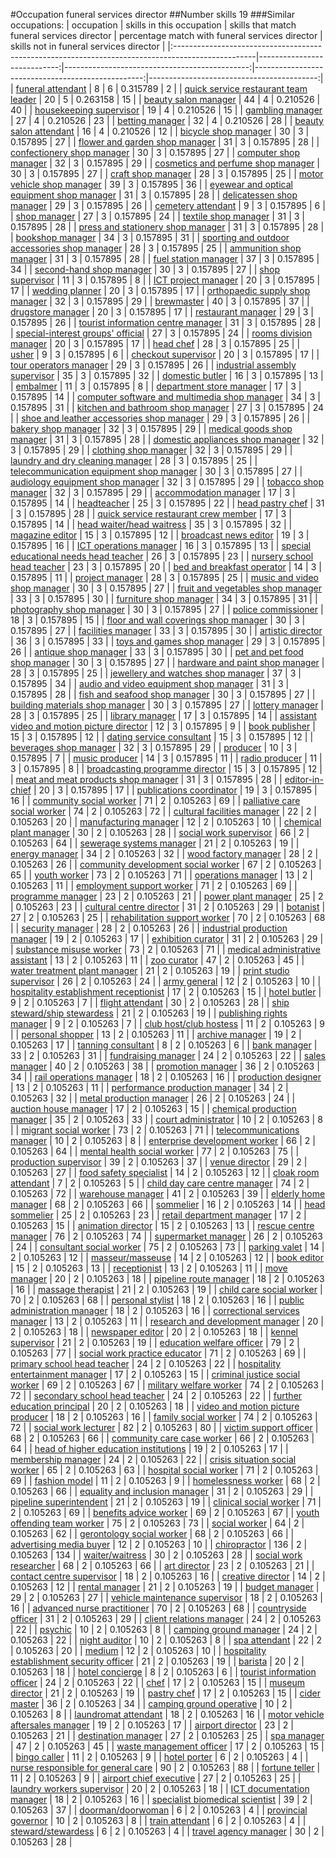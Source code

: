 #Occupation funeral services director
##Number skills 19
###Similar occupations:
| occupation                                                                                        |   skills in this occupation |   skills that match funeral services director |   percentage match with funeral services director |   skills not in funeral services director |
|:--------------------------------------------------------------------------------------------------|----------------------------:|----------------------------------------------:|--------------------------------------------------:|------------------------------------------:|
| [funeral attendant](funeral_attendant.md)                                                         |                           8 |                                             6 |                                          0.315789 |                                         2 |
| [quick service restaurant team leader](quick_service_restaurant_team_leader.md)                   |                          20 |                                             5 |                                          0.263158 |                                        15 |
| [beauty salon manager](beauty_salon_manager.md)                                                   |                          44 |                                             4 |                                          0.210526 |                                        40 |
| [housekeeping supervisor](housekeeping_supervisor.md)                                             |                          19 |                                             4 |                                          0.210526 |                                        15 |
| [gambling manager](gambling_manager.md)                                                           |                          27 |                                             4 |                                          0.210526 |                                        23 |
| [betting manager](betting_manager.md)                                                             |                          32 |                                             4 |                                          0.210526 |                                        28 |
| [beauty salon attendant](beauty_salon_attendant.md)                                               |                          16 |                                             4 |                                          0.210526 |                                        12 |
| [bicycle shop manager](bicycle_shop_manager.md)                                                   |                          30 |                                             3 |                                          0.157895 |                                        27 |
| [flower and garden shop manager](flower_and_garden_shop_manager.md)                               |                          31 |                                             3 |                                          0.157895 |                                        28 |
| [confectionery shop manager](confectionery_shop_manager.md)                                       |                          30 |                                             3 |                                          0.157895 |                                        27 |
| [computer shop manager](computer_shop_manager.md)                                                 |                          32 |                                             3 |                                          0.157895 |                                        29 |
| [cosmetics and perfume shop manager](cosmetics_and_perfume_shop_manager.md)                       |                          30 |                                             3 |                                          0.157895 |                                        27 |
| [craft shop manager](craft_shop_manager.md)                                                       |                          28 |                                             3 |                                          0.157895 |                                        25 |
| [motor vehicle shop manager](motor_vehicle_shop_manager.md)                                       |                          39 |                                             3 |                                          0.157895 |                                        36 |
| [eyewear and optical equipment shop manager](eyewear_and_optical_equipment_shop_manager.md)       |                          31 |                                             3 |                                          0.157895 |                                        28 |
| [delicatessen shop manager](delicatessen_shop_manager.md)                                         |                          29 |                                             3 |                                          0.157895 |                                        26 |
| [cemetery attendant](cemetery_attendant.md)                                                       |                           9 |                                             3 |                                          0.157895 |                                         6 |
| [shop manager](shop_manager.md)                                                                   |                          27 |                                             3 |                                          0.157895 |                                        24 |
| [textile shop manager](textile_shop_manager.md)                                                   |                          31 |                                             3 |                                          0.157895 |                                        28 |
| [press and stationery shop manager](press_and_stationery_shop_manager.md)                         |                          31 |                                             3 |                                          0.157895 |                                        28 |
| [bookshop manager](bookshop_manager.md)                                                           |                          34 |                                             3 |                                          0.157895 |                                        31 |
| [sporting and outdoor accessories shop manager](sporting_and_outdoor_accessories_shop_manager.md) |                          28 |                                             3 |                                          0.157895 |                                        25 |
| [ammunition shop manager](ammunition_shop_manager.md)                                             |                          31 |                                             3 |                                          0.157895 |                                        28 |
| [fuel station manager](fuel_station_manager.md)                                                   |                          37 |                                             3 |                                          0.157895 |                                        34 |
| [second-hand shop manager](second-hand_shop_manager.md)                                           |                          30 |                                             3 |                                          0.157895 |                                        27 |
| [shop supervisor](shop_supervisor.md)                                                             |                          11 |                                             3 |                                          0.157895 |                                         8 |
| [ICT project manager](ICT_project_manager.md)                                                     |                          20 |                                             3 |                                          0.157895 |                                        17 |
| [wedding planner](wedding_planner.md)                                                             |                          20 |                                             3 |                                          0.157895 |                                        17 |
| [orthopaedic supply shop manager](orthopaedic_supply_shop_manager.md)                             |                          32 |                                             3 |                                          0.157895 |                                        29 |
| [brewmaster](brewmaster.md)                                                                       |                          40 |                                             3 |                                          0.157895 |                                        37 |
| [drugstore manager](drugstore_manager.md)                                                         |                          20 |                                             3 |                                          0.157895 |                                        17 |
| [restaurant manager](restaurant_manager.md)                                                       |                          29 |                                             3 |                                          0.157895 |                                        26 |
| [tourist information centre manager](tourist_information_centre_manager.md)                       |                          31 |                                             3 |                                          0.157895 |                                        28 |
| [special-interest groups' official](special-interest_groups'_official.md)                         |                          27 |                                             3 |                                          0.157895 |                                        24 |
| [rooms division manager](rooms_division_manager.md)                                               |                          20 |                                             3 |                                          0.157895 |                                        17 |
| [head chef](head_chef.md)                                                                         |                          28 |                                             3 |                                          0.157895 |                                        25 |
| [usher](usher.md)                                                                                 |                           9 |                                             3 |                                          0.157895 |                                         6 |
| [checkout supervisor](checkout_supervisor.md)                                                     |                          20 |                                             3 |                                          0.157895 |                                        17 |
| [tour operators manager](tour_operators_manager.md)                                               |                          29 |                                             3 |                                          0.157895 |                                        26 |
| [industrial assembly supervisor](industrial_assembly_supervisor.md)                               |                          35 |                                             3 |                                          0.157895 |                                        32 |
| [domestic butler](domestic_butler.md)                                                             |                          16 |                                             3 |                                          0.157895 |                                        13 |
| [embalmer](embalmer.md)                                                                           |                          11 |                                             3 |                                          0.157895 |                                         8 |
| [department store manager](department_store_manager.md)                                           |                          17 |                                             3 |                                          0.157895 |                                        14 |
| [computer software and multimedia shop manager](computer_software_and_multimedia_shop_manager.md) |                          34 |                                             3 |                                          0.157895 |                                        31 |
| [kitchen and bathroom shop manager](kitchen_and_bathroom_shop_manager.md)                         |                          27 |                                             3 |                                          0.157895 |                                        24 |
| [shoe and leather accessories shop manager](shoe_and_leather_accessories_shop_manager.md)         |                          29 |                                             3 |                                          0.157895 |                                        26 |
| [bakery shop manager](bakery_shop_manager.md)                                                     |                          32 |                                             3 |                                          0.157895 |                                        29 |
| [medical goods shop manager](medical_goods_shop_manager.md)                                       |                          31 |                                             3 |                                          0.157895 |                                        28 |
| [domestic appliances shop manager](domestic_appliances_shop_manager.md)                           |                          32 |                                             3 |                                          0.157895 |                                        29 |
| [clothing shop manager](clothing_shop_manager.md)                                                 |                          32 |                                             3 |                                          0.157895 |                                        29 |
| [laundry and dry cleaning manager](laundry_and_dry_cleaning_manager.md)                           |                          28 |                                             3 |                                          0.157895 |                                        25 |
| [telecommunication equipment shop manager](telecommunication_equipment_shop_manager.md)           |                          30 |                                             3 |                                          0.157895 |                                        27 |
| [audiology equipment shop manager](audiology_equipment_shop_manager.md)                           |                          32 |                                             3 |                                          0.157895 |                                        29 |
| [tobacco shop manager](tobacco_shop_manager.md)                                                   |                          32 |                                             3 |                                          0.157895 |                                        29 |
| [accommodation manager](accommodation_manager.md)                                                 |                          17 |                                             3 |                                          0.157895 |                                        14 |
| [headteacher](headteacher.md)                                                                     |                          25 |                                             3 |                                          0.157895 |                                        22 |
| [head pastry chef](head_pastry_chef.md)                                                           |                          31 |                                             3 |                                          0.157895 |                                        28 |
| [quick service restaurant crew member](quick_service_restaurant_crew_member.md)                   |                          17 |                                             3 |                                          0.157895 |                                        14 |
| [head waiter/head waitress](head_waiter-head_waitress.md)                                         |                          35 |                                             3 |                                          0.157895 |                                        32 |
| [magazine editor](magazine_editor.md)                                                             |                          15 |                                             3 |                                          0.157895 |                                        12 |
| [broadcast news editor](broadcast_news_editor.md)                                                 |                          19 |                                             3 |                                          0.157895 |                                        16 |
| [ICT operations manager](ICT_operations_manager.md)                                               |                          16 |                                             3 |                                          0.157895 |                                        13 |
| [special educational needs head teacher](special_educational_needs_head_teacher.md)               |                          26 |                                             3 |                                          0.157895 |                                        23 |
| [nursery school head teacher](nursery_school_head_teacher.md)                                     |                          23 |                                             3 |                                          0.157895 |                                        20 |
| [bed and breakfast operator](bed_and_breakfast_operator.md)                                       |                          14 |                                             3 |                                          0.157895 |                                        11 |
| [project manager](project_manager.md)                                                             |                          28 |                                             3 |                                          0.157895 |                                        25 |
| [music and video shop manager](music_and_video_shop_manager.md)                                   |                          30 |                                             3 |                                          0.157895 |                                        27 |
| [fruit and vegetables shop manager](fruit_and_vegetables_shop_manager.md)                         |                          33 |                                             3 |                                          0.157895 |                                        30 |
| [furniture shop manager](furniture_shop_manager.md)                                               |                          34 |                                             3 |                                          0.157895 |                                        31 |
| [photography shop manager](photography_shop_manager.md)                                           |                          30 |                                             3 |                                          0.157895 |                                        27 |
| [police commissioner](police_commissioner.md)                                                     |                          18 |                                             3 |                                          0.157895 |                                        15 |
| [floor and wall coverings shop manager](floor_and_wall_coverings_shop_manager.md)                 |                          30 |                                             3 |                                          0.157895 |                                        27 |
| [facilities manager](facilities_manager.md)                                                       |                          33 |                                             3 |                                          0.157895 |                                        30 |
| [artistic director](artistic_director.md)                                                         |                          36 |                                             3 |                                          0.157895 |                                        33 |
| [toys and games shop manager](toys_and_games_shop_manager.md)                                     |                          29 |                                             3 |                                          0.157895 |                                        26 |
| [antique shop manager](antique_shop_manager.md)                                                   |                          33 |                                             3 |                                          0.157895 |                                        30 |
| [pet and pet food shop manager](pet_and_pet_food_shop_manager.md)                                 |                          30 |                                             3 |                                          0.157895 |                                        27 |
| [hardware and paint shop manager](hardware_and_paint_shop_manager.md)                             |                          28 |                                             3 |                                          0.157895 |                                        25 |
| [jewellery and watches shop manager](jewellery_and_watches_shop_manager.md)                       |                          37 |                                             3 |                                          0.157895 |                                        34 |
| [audio and video equipment shop manager](audio_and_video_equipment_shop_manager.md)               |                          31 |                                             3 |                                          0.157895 |                                        28 |
| [fish and seafood shop manager](fish_and_seafood_shop_manager.md)                                 |                          30 |                                             3 |                                          0.157895 |                                        27 |
| [building materials shop manager](building_materials_shop_manager.md)                             |                          30 |                                             3 |                                          0.157895 |                                        27 |
| [lottery manager](lottery_manager.md)                                                             |                          28 |                                             3 |                                          0.157895 |                                        25 |
| [library manager](library_manager.md)                                                             |                          17 |                                             3 |                                          0.157895 |                                        14 |
| [assistant video and motion picture director](assistant_video_and_motion_picture_director.md)     |                          12 |                                             3 |                                          0.157895 |                                         9 |
| [book publisher](book_publisher.md)                                                               |                          15 |                                             3 |                                          0.157895 |                                        12 |
| [dating service consultant](dating_service_consultant.md)                                         |                          15 |                                             3 |                                          0.157895 |                                        12 |
| [beverages shop manager](beverages_shop_manager.md)                                               |                          32 |                                             3 |                                          0.157895 |                                        29 |
| [producer](producer.md)                                                                           |                          10 |                                             3 |                                          0.157895 |                                         7 |
| [music producer](music_producer.md)                                                               |                          14 |                                             3 |                                          0.157895 |                                        11 |
| [radio producer](radio_producer.md)                                                               |                          11 |                                             3 |                                          0.157895 |                                         8 |
| [broadcasting programme director](broadcasting_programme_director.md)                             |                          15 |                                             3 |                                          0.157895 |                                        12 |
| [meat and meat products shop manager](meat_and_meat_products_shop_manager.md)                     |                          31 |                                             3 |                                          0.157895 |                                        28 |
| [editor-in-chief](editor-in-chief.md)                                                             |                          20 |                                             3 |                                          0.157895 |                                        17 |
| [publications coordinator](publications_coordinator.md)                                           |                          19 |                                             3 |                                          0.157895 |                                        16 |
| [community social worker](community_social_worker.md)                                             |                          71 |                                             2 |                                          0.105263 |                                        69 |
| [palliative care social worker](palliative_care_social_worker.md)                                 |                          74 |                                             2 |                                          0.105263 |                                        72 |
| [cultural facilities manager](cultural_facilities_manager.md)                                     |                          22 |                                             2 |                                          0.105263 |                                        20 |
| [manufacturing manager](manufacturing_manager.md)                                                 |                          12 |                                             2 |                                          0.105263 |                                        10 |
| [chemical plant manager](chemical_plant_manager.md)                                               |                          30 |                                             2 |                                          0.105263 |                                        28 |
| [social work supervisor](social_work_supervisor.md)                                               |                          66 |                                             2 |                                          0.105263 |                                        64 |
| [sewerage systems manager](sewerage_systems_manager.md)                                           |                          21 |                                             2 |                                          0.105263 |                                        19 |
| [energy manager](energy_manager.md)                                                               |                          34 |                                             2 |                                          0.105263 |                                        32 |
| [wood factory manager](wood_factory_manager.md)                                                   |                          28 |                                             2 |                                          0.105263 |                                        26 |
| [community development social worker](community_development_social_worker.md)                     |                          67 |                                             2 |                                          0.105263 |                                        65 |
| [youth worker](youth_worker.md)                                                                   |                          73 |                                             2 |                                          0.105263 |                                        71 |
| [operations manager](operations_manager.md)                                                       |                          13 |                                             2 |                                          0.105263 |                                        11 |
| [employment support worker](employment_support_worker.md)                                         |                          71 |                                             2 |                                          0.105263 |                                        69 |
| [programme manager](programme_manager.md)                                                         |                          23 |                                             2 |                                          0.105263 |                                        21 |
| [power plant manager](power_plant_manager.md)                                                     |                          25 |                                             2 |                                          0.105263 |                                        23 |
| [cultural centre director](cultural_centre_director.md)                                           |                          31 |                                             2 |                                          0.105263 |                                        29 |
| [botanist](botanist.md)                                                                           |                          27 |                                             2 |                                          0.105263 |                                        25 |
| [rehabilitation support worker](rehabilitation_support_worker.md)                                 |                          70 |                                             2 |                                          0.105263 |                                        68 |
| [security manager](security_manager.md)                                                           |                          28 |                                             2 |                                          0.105263 |                                        26 |
| [industrial production manager](industrial_production_manager.md)                                 |                          19 |                                             2 |                                          0.105263 |                                        17 |
| [exhibition curator](exhibition_curator.md)                                                       |                          31 |                                             2 |                                          0.105263 |                                        29 |
| [substance misuse worker](substance_misuse_worker.md)                                             |                          73 |                                             2 |                                          0.105263 |                                        71 |
| [medical administrative assistant](medical_administrative_assistant.md)                           |                          13 |                                             2 |                                          0.105263 |                                        11 |
| [zoo curator](zoo_curator.md)                                                                     |                          47 |                                             2 |                                          0.105263 |                                        45 |
| [water treatment plant manager](water_treatment_plant_manager.md)                                 |                          21 |                                             2 |                                          0.105263 |                                        19 |
| [print studio supervisor](print_studio_supervisor.md)                                             |                          26 |                                             2 |                                          0.105263 |                                        24 |
| [army general](army_general.md)                                                                   |                          12 |                                             2 |                                          0.105263 |                                        10 |
| [hospitality establishment receptionist](hospitality_establishment_receptionist.md)               |                          17 |                                             2 |                                          0.105263 |                                        15 |
| [hotel butler](hotel_butler.md)                                                                   |                           9 |                                             2 |                                          0.105263 |                                         7 |
| [flight attendant](flight_attendant.md)                                                           |                          30 |                                             2 |                                          0.105263 |                                        28 |
| [ship steward/ship stewardess](ship_steward-ship_stewardess.md)                                   |                          21 |                                             2 |                                          0.105263 |                                        19 |
| [publishing rights manager](publishing_rights_manager.md)                                         |                           9 |                                             2 |                                          0.105263 |                                         7 |
| [club host/club hostess](club_host-club_hostess.md)                                               |                          11 |                                             2 |                                          0.105263 |                                         9 |
| [personal shopper](personal_shopper.md)                                                           |                          13 |                                             2 |                                          0.105263 |                                        11 |
| [archive manager](archive_manager.md)                                                             |                          19 |                                             2 |                                          0.105263 |                                        17 |
| [tanning consultant](tanning_consultant.md)                                                       |                           8 |                                             2 |                                          0.105263 |                                         6 |
| [bank manager](bank_manager.md)                                                                   |                          33 |                                             2 |                                          0.105263 |                                        31 |
| [fundraising manager](fundraising_manager.md)                                                     |                          24 |                                             2 |                                          0.105263 |                                        22 |
| [sales manager](sales_manager.md)                                                                 |                          40 |                                             2 |                                          0.105263 |                                        38 |
| [promotion manager](promotion_manager.md)                                                         |                          36 |                                             2 |                                          0.105263 |                                        34 |
| [rail operations manager](rail_operations_manager.md)                                             |                          18 |                                             2 |                                          0.105263 |                                        16 |
| [production designer](production_designer.md)                                                     |                          13 |                                             2 |                                          0.105263 |                                        11 |
| [performance production manager](performance_production_manager.md)                               |                          34 |                                             2 |                                          0.105263 |                                        32 |
| [metal production manager](metal_production_manager.md)                                           |                          26 |                                             2 |                                          0.105263 |                                        24 |
| [auction house manager](auction_house_manager.md)                                                 |                          17 |                                             2 |                                          0.105263 |                                        15 |
| [chemical production manager](chemical_production_manager.md)                                     |                          35 |                                             2 |                                          0.105263 |                                        33 |
| [court administrator](court_administrator.md)                                                     |                          10 |                                             2 |                                          0.105263 |                                         8 |
| [migrant social worker](migrant_social_worker.md)                                                 |                          73 |                                             2 |                                          0.105263 |                                        71 |
| [telecommunications manager](telecommunications_manager.md)                                       |                          10 |                                             2 |                                          0.105263 |                                         8 |
| [enterprise development worker](enterprise_development_worker.md)                                 |                          66 |                                             2 |                                          0.105263 |                                        64 |
| [mental health social worker](mental_health_social_worker.md)                                     |                          77 |                                             2 |                                          0.105263 |                                        75 |
| [production supervisor](production_supervisor.md)                                                 |                          39 |                                             2 |                                          0.105263 |                                        37 |
| [venue director](venue_director.md)                                                               |                          29 |                                             2 |                                          0.105263 |                                        27 |
| [food safety specialist](food_safety_specialist.md)                                               |                          14 |                                             2 |                                          0.105263 |                                        12 |
| [cloak room attendant](cloak_room_attendant.md)                                                   |                           7 |                                             2 |                                          0.105263 |                                         5 |
| [child day care centre manager](child_day_care_centre_manager.md)                                 |                          74 |                                             2 |                                          0.105263 |                                        72 |
| [warehouse manager](warehouse_manager.md)                                                         |                          41 |                                             2 |                                          0.105263 |                                        39 |
| [elderly home manager](elderly_home_manager.md)                                                   |                          68 |                                             2 |                                          0.105263 |                                        66 |
| [sommelier](sommelier.md)                                                                         |                          16 |                                             2 |                                          0.105263 |                                        14 |
| [head sommelier](head_sommelier.md)                                                               |                          25 |                                             2 |                                          0.105263 |                                        23 |
| [retail department manager](retail_department_manager.md)                                         |                          17 |                                             2 |                                          0.105263 |                                        15 |
| [animation director](animation_director.md)                                                       |                          15 |                                             2 |                                          0.105263 |                                        13 |
| [rescue centre manager](rescue_centre_manager.md)                                                 |                          76 |                                             2 |                                          0.105263 |                                        74 |
| [supermarket manager](supermarket_manager.md)                                                     |                          26 |                                             2 |                                          0.105263 |                                        24 |
| [consultant social worker](consultant_social_worker.md)                                           |                          75 |                                             2 |                                          0.105263 |                                        73 |
| [parking valet](parking_valet.md)                                                                 |                          14 |                                             2 |                                          0.105263 |                                        12 |
| [masseur/masseuse](masseur-masseuse.md)                                                           |                          14 |                                             2 |                                          0.105263 |                                        12 |
| [book editor](book_editor.md)                                                                     |                          15 |                                             2 |                                          0.105263 |                                        13 |
| [receptionist](receptionist.md)                                                                   |                          13 |                                             2 |                                          0.105263 |                                        11 |
| [move manager](move_manager.md)                                                                   |                          20 |                                             2 |                                          0.105263 |                                        18 |
| [pipeline route manager](pipeline_route_manager.md)                                               |                          18 |                                             2 |                                          0.105263 |                                        16 |
| [massage therapist](massage_therapist.md)                                                         |                          21 |                                             2 |                                          0.105263 |                                        19 |
| [child care social worker](child_care_social_worker.md)                                           |                          70 |                                             2 |                                          0.105263 |                                        68 |
| [personal stylist](personal_stylist.md)                                                           |                          18 |                                             2 |                                          0.105263 |                                        16 |
| [public administration manager](public_administration_manager.md)                                 |                          18 |                                             2 |                                          0.105263 |                                        16 |
| [correctional services manager](correctional_services_manager.md)                                 |                          13 |                                             2 |                                          0.105263 |                                        11 |
| [research and development manager](research_and_development_manager.md)                           |                          20 |                                             2 |                                          0.105263 |                                        18 |
| [newspaper editor](newspaper_editor.md)                                                           |                          20 |                                             2 |                                          0.105263 |                                        18 |
| [kennel supervisor](kennel_supervisor.md)                                                         |                          21 |                                             2 |                                          0.105263 |                                        19 |
| [education welfare officer](education_welfare_officer.md)                                         |                          79 |                                             2 |                                          0.105263 |                                        77 |
| [social work practice educator](social_work_practice_educator.md)                                 |                          71 |                                             2 |                                          0.105263 |                                        69 |
| [primary school head teacher](primary_school_head_teacher.md)                                     |                          24 |                                             2 |                                          0.105263 |                                        22 |
| [hospitality entertainment manager](hospitality_entertainment_manager.md)                         |                          17 |                                             2 |                                          0.105263 |                                        15 |
| [criminal justice social worker](criminal_justice_social_worker.md)                               |                          69 |                                             2 |                                          0.105263 |                                        67 |
| [military welfare worker](military_welfare_worker.md)                                             |                          74 |                                             2 |                                          0.105263 |                                        72 |
| [secondary school head teacher](secondary_school_head_teacher.md)                                 |                          24 |                                             2 |                                          0.105263 |                                        22 |
| [further education principal](further_education_principal.md)                                     |                          20 |                                             2 |                                          0.105263 |                                        18 |
| [video and motion picture producer](video_and_motion_picture_producer.md)                         |                          18 |                                             2 |                                          0.105263 |                                        16 |
| [family social worker](family_social_worker.md)                                                   |                          74 |                                             2 |                                          0.105263 |                                        72 |
| [social work lecturer](social_work_lecturer.md)                                                   |                          82 |                                             2 |                                          0.105263 |                                        80 |
| [victim support officer](victim_support_officer.md)                                               |                          68 |                                             2 |                                          0.105263 |                                        66 |
| [community care case worker](community_care_case_worker.md)                                       |                          66 |                                             2 |                                          0.105263 |                                        64 |
| [head of higher education institutions](head_of_higher_education_institutions.md)                 |                          19 |                                             2 |                                          0.105263 |                                        17 |
| [membership manager](membership_manager.md)                                                       |                          24 |                                             2 |                                          0.105263 |                                        22 |
| [crisis situation social worker](crisis_situation_social_worker.md)                               |                          65 |                                             2 |                                          0.105263 |                                        63 |
| [hospital social worker](hospital_social_worker.md)                                               |                          71 |                                             2 |                                          0.105263 |                                        69 |
| [fashion model](fashion_model.md)                                                                 |                          11 |                                             2 |                                          0.105263 |                                         9 |
| [homelessness worker](homelessness_worker.md)                                                     |                          68 |                                             2 |                                          0.105263 |                                        66 |
| [equality and inclusion manager](equality_and_inclusion_manager.md)                               |                          31 |                                             2 |                                          0.105263 |                                        29 |
| [pipeline superintendent](pipeline superintendent.md)                                             |                          21 |                                             2 |                                          0.105263 |                                        19 |
| [clinical social worker](clinical_social_worker.md)                                               |                          71 |                                             2 |                                          0.105263 |                                        69 |
| [benefits advice worker](benefits_advice_worker.md)                                               |                          69 |                                             2 |                                          0.105263 |                                        67 |
| [youth offending team worker](youth_offending_team_worker.md)                                     |                          75 |                                             2 |                                          0.105263 |                                        73 |
| [social worker](social_worker.md)                                                                 |                          64 |                                             2 |                                          0.105263 |                                        62 |
| [gerontology social worker](gerontology_social_worker.md)                                         |                          68 |                                             2 |                                          0.105263 |                                        66 |
| [advertising media buyer](advertising_media_buyer.md)                                             |                          12 |                                             2 |                                          0.105263 |                                        10 |
| [chiropractor](chiropractor.md)                                                                   |                         136 |                                             2 |                                          0.105263 |                                       134 |
| [waiter/waitress](waiter-waitress.md)                                                             |                          30 |                                             2 |                                          0.105263 |                                        28 |
| [social work researcher](social_work_researcher.md)                                               |                          68 |                                             2 |                                          0.105263 |                                        66 |
| [art director](art_director.md)                                                                   |                          23 |                                             2 |                                          0.105263 |                                        21 |
| [contact centre supervisor](contact_centre_supervisor.md)                                         |                          18 |                                             2 |                                          0.105263 |                                        16 |
| [creative director](creative_director.md)                                                         |                          14 |                                             2 |                                          0.105263 |                                        12 |
| [rental manager](rental_manager.md)                                                               |                          21 |                                             2 |                                          0.105263 |                                        19 |
| [budget manager](budget_manager.md)                                                               |                          29 |                                             2 |                                          0.105263 |                                        27 |
| [vehicle maintenance supervisor](vehicle_maintenance_supervisor.md)                               |                          18 |                                             2 |                                          0.105263 |                                        16 |
| [advanced nurse practitioner](advanced_nurse_practitioner.md)                                     |                          70 |                                             2 |                                          0.105263 |                                        68 |
| [countryside officer](countryside_officer.md)                                                     |                          31 |                                             2 |                                          0.105263 |                                        29 |
| [client relations manager](client_relations_manager.md)                                           |                          24 |                                             2 |                                          0.105263 |                                        22 |
| [psychic](psychic.md)                                                                             |                          10 |                                             2 |                                          0.105263 |                                         8 |
| [camping ground manager](camping_ground_manager.md)                                               |                          24 |                                             2 |                                          0.105263 |                                        22 |
| [night auditor](night_auditor.md)                                                                 |                          10 |                                             2 |                                          0.105263 |                                         8 |
| [spa attendant](spa_attendant.md)                                                                 |                          22 |                                             2 |                                          0.105263 |                                        20 |
| [medium](medium.md)                                                                               |                          12 |                                             2 |                                          0.105263 |                                        10 |
| [hospitality establishment security officer](hospitality_establishment_security_officer.md)       |                          21 |                                             2 |                                          0.105263 |                                        19 |
| [barista](barista.md)                                                                             |                          20 |                                             2 |                                          0.105263 |                                        18 |
| [hotel concierge](hotel_concierge.md)                                                             |                           8 |                                             2 |                                          0.105263 |                                         6 |
| [tourist information officer](tourist_information_officer.md)                                     |                          24 |                                             2 |                                          0.105263 |                                        22 |
| [chef](chef.md)                                                                                   |                          17 |                                             2 |                                          0.105263 |                                        15 |
| [museum director](museum_director.md)                                                             |                          21 |                                             2 |                                          0.105263 |                                        19 |
| [pastry chef](pastry_chef.md)                                                                     |                          17 |                                             2 |                                          0.105263 |                                        15 |
| [cider master](cider_master.md)                                                                   |                          36 |                                             2 |                                          0.105263 |                                        34 |
| [camping ground operative](camping_ground_operative.md)                                           |                          10 |                                             2 |                                          0.105263 |                                         8 |
| [laundromat attendant](laundromat_attendant.md)                                                   |                          18 |                                             2 |                                          0.105263 |                                        16 |
| [motor vehicle aftersales manager](motor_vehicle_aftersales_manager.md)                           |                          19 |                                             2 |                                          0.105263 |                                        17 |
| [airport director](airport_director.md)                                                           |                          23 |                                             2 |                                          0.105263 |                                        21 |
| [destination manager](destination_manager.md)                                                     |                          27 |                                             2 |                                          0.105263 |                                        25 |
| [spa manager](spa_manager.md)                                                                     |                          47 |                                             2 |                                          0.105263 |                                        45 |
| [waste management officer](waste_management_officer.md)                                           |                          17 |                                             2 |                                          0.105263 |                                        15 |
| [bingo caller](bingo_caller.md)                                                                   |                          11 |                                             2 |                                          0.105263 |                                         9 |
| [hotel porter](hotel_porter.md)                                                                   |                           6 |                                             2 |                                          0.105263 |                                         4 |
| [nurse responsible for general care](nurse_responsible_for_general_care.md)                       |                          90 |                                             2 |                                          0.105263 |                                        88 |
| [fortune teller](fortune_teller.md)                                                               |                          11 |                                             2 |                                          0.105263 |                                         9 |
| [airport chief executive](airport_chief_executive.md)                                             |                          27 |                                             2 |                                          0.105263 |                                        25 |
| [laundry workers supervisor](laundry_workers_supervisor.md)                                       |                          20 |                                             2 |                                          0.105263 |                                        18 |
| [ICT documentation manager](ICT_documentation_manager.md)                                         |                          18 |                                             2 |                                          0.105263 |                                        16 |
| [specialist biomedical scientist](specialist_biomedical_scientist.md)                             |                          39 |                                             2 |                                          0.105263 |                                        37 |
| [doorman/doorwoman](doorman-doorwoman.md)                                                         |                           6 |                                             2 |                                          0.105263 |                                         4 |
| [provincial governor](provincial_governor.md)                                                     |                          10 |                                             2 |                                          0.105263 |                                         8 |
| [train attendant](train_attendant.md)                                                             |                           6 |                                             2 |                                          0.105263 |                                         4 |
| [steward/stewardess](steward-stewardess.md)                                                       |                           6 |                                             2 |                                          0.105263 |                                         4 |
| [travel agency manager](travel_agency_manager.md)                                                 |                          30 |                                             2 |                                          0.105263 |                                        28 |
